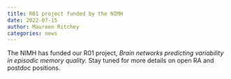 ```yaml
---
title: R01 project funded by the NIMH
date: 2022-07-15
author: Maureen Ritchey
categories: news
---
```


The NIMH has funded our R01 project, *Brain networks predicting variability in episodic memory quality.* Stay tuned for more details on open RA and postdoc positions.

